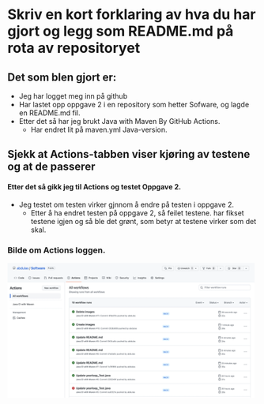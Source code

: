 # Skriv en kort forklaring av hva du har gjort og legg som README.md på rota av repositoryet
## Det som blen gjort er:
* Jeg har logget meg inn på github
* Har lastet opp oppgave 2 i en repository som hetter Sofware, og lagde en README.md fil.
* Etter det så har jeg brukt Java with Maven By GitHub Actions.
  * Har endret lit på maven.yml Java-version.
## Sjekk at Actions-tabben viser kjøring av testene og at de passerer
#### Etter det så gikk jeg til Actions og testet Oppgave 2.
* Jeg testet om testen virker gjnnom å endre på testen i oppgave 2.
  * Etter å ha endret testen på oppgave 2, så feilet testene. har fikset testene igjen og så ble det grønt, som betyr at testene virker som det skal.

### Bilde om Actions loggen.

 <img style = "width:500px;" src="images/logg.png" alt="">

